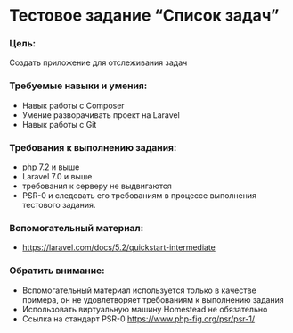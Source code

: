# Тестовое задание “Список задач”

### Цель:
Создать приложение для отслеживания задач 

### Требуемые навыки и умения:
- Навык работы с Composer
- Умение разворачивать проект на Laravel
- Навык работы с Git

### Требования к выполнению задания:
- php 7.2 и выше
- Laravel 7.0 и выше
- требования к серверу не выдвигаются
- PSR-0 и следовать его требованиям в процессе выполнения тестового задания.

### Вспомогательный материал:
- https://laravel.com/docs/5.2/quickstart-intermediate

### Обратить внимание:
- Вспомогательный материал используется только в качестве примера, он не удовлетворяет требованиям к выполнению задания
- Использовать виртуальную машину Homestead не обязательно
- Ссылка на стандарт PSR-0 https://www.php-fig.org/psr/psr-1/
